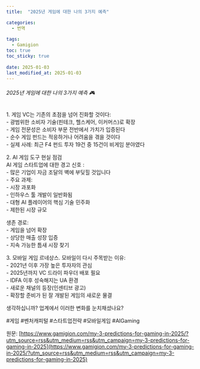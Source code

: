 ```yaml
---
title:  "2025년 게임에 대한 나의 3가지 예측"

categories:
  - 번역
  
tags:
  - Gamigion
toc: true
toc_sticky: true
 
date: 2025-01-03
last_modified_at: 2025-01-03
---
```

###### 2025년 게임에 대한 나의 3가지 예측 🎮

1\. 게임 VC는 기존의 초점을 넘어 진화할 것이다:  
\- 광범위한 소비자 기술(핀테크, 헬스케어, 이커머스)로 확장  
\- 게임 전문성은 소비자 부문 전반에서 가치가 입증된다  
\- 순수 게임 펀드는 적응하거나 어려움을 겪을 것이다  
\- 실제 사례: 최근 F4 펀드 투자 19건 중 15건이 비게임 분야였다  
  
2\. AI 게임 도구 현실 점검  
AI 게임 스타트업에 대한 경고 신호 :  
\- 많은 기업이 자금 조달의 벽에 부딪힐 것입니다  
\- 주요 과제:  
\- 시장 과포화  
\- 인하우스 툴 개발이 일반화됨  
\- 대형 AI 플레이어의 핵심 기술 민주화  
\- 제한된 시장 규모  
  
생존 경로:  
\- 게임을 넘어 확장  
\- 상당한 매출 성장 입증  
\- 지속 가능한 틈새 시장 찾기  
  
3\. 모바일 게임 르네상스. 모바일이 다시 주목받는 이유:  
\- 2021년 이후 가장 높은 투자자의 관심  
\- 2025년까지 VC 드라이 파우더 배포 필요  
\- IDFA 이후 성숙해지는 UA 환경  
\- 새로운 채널의 등장(인센티브 광고)  
\- 확장할 준비가 된 잘 개발된 게임의 새로운 물결  
  
생각하십니까? 업계에서 이러한 변화를 눈치채셨나요?  
  
#게임 #벤처캐피털 #스타트업전략 #모바일게임 #AIGaming

원문: [https://www.gamigion.com/my-3-predictions-for-gaming-in-2025/?utm_source=rss&utm_medium=rss&utm_campaign=my-3-predictions-for-gaming-in-2025](https://www.gamigion.com/my-3-predictions-for-gaming-in-2025/?utm_source=rss&utm_medium=rss&utm_campaign=my-3-predictions-for-gaming-in-2025)
